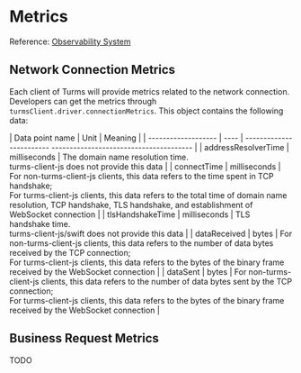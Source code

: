 # Metrics

Reference: [Observability System](https://turms-im.github.io/docs/server/module/observability.html#%E5%BA%A6%E9%87%8F)

## Network Connection Metrics

Each client of Turms will provide metrics related to the network connection. Developers can get the metrics through `turmsClient.driver.connectionMetrics`. This object contains the following data:

| Data point name | Unit | Meaning |
| ------------------- | ---- | ------------------------ --------------------------------------- |
| addressResolverTime | milliseconds | The domain name resolution time. <br />turms-client-js does not provide this data |
| connectTime | milliseconds | For non-turms-client-js clients, this data refers to the time spent in TCP handshake;<br />For turms-client-js clients, this data refers to the total time of domain name resolution, TCP handshake, TLS handshake, and establishment of WebSocket connection |
| tlsHandshakeTime | milliseconds | TLS handshake time. <br />turms-client-js/swift does not provide this data |
| dataReceived | bytes | For non-turms-client-js clients, this data refers to the number of data bytes received by the TCP connection;<br />For turms-client-js clients, this data refers to the bytes of the binary frame received by the WebSocket connection |
| dataSent | bytes | For non-turms-client-js clients, this data refers to the number of data bytes sent by the TCP connection;<br />For turms-client-js clients, this data refers to the bytes of the binary frame received by the WebSocket connection |

## Business Request Metrics

TODO